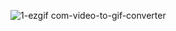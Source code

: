 ![1-ezgif com-video-to-gif-converter](https://github.com/user-attachments/assets/ca16ff23-93fe-412d-a832-323b71d09061) 
 
